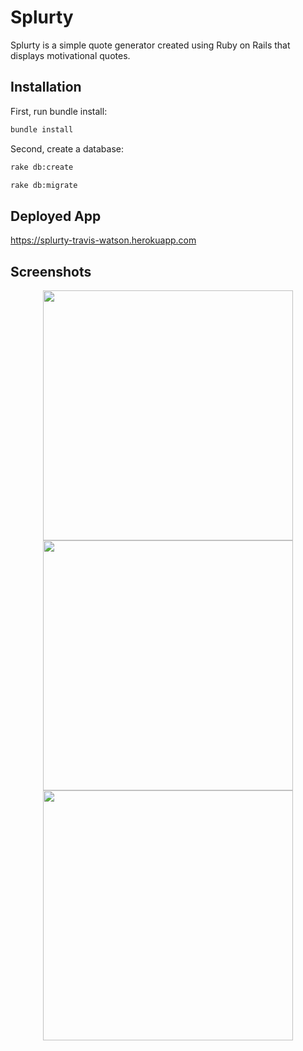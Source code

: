 # Splurty

Splurty is a simple quote generator created using Ruby on Rails that displays motivational quotes.

## Installation

First, run bundle install:

```bash
bundle install
```

Second, create a database:

```bash
rake db:create
```
```bash
rake db:migrate
```

## Deployed App

https://splurty-travis-watson.herokuapp.com

## Screenshots

<div align="center">
    <img src="https://i.postimg.cc/kGqWc4T8/splurty1.png" width="400px"</img>
    <img src="https://i.postimg.cc/Qx6cQj19/splurty2.png" width="400px"</img> 
    <img src="https://i.postimg.cc/3N1mbTqq/splurty3.png" width="400px"</img> 
</div>
